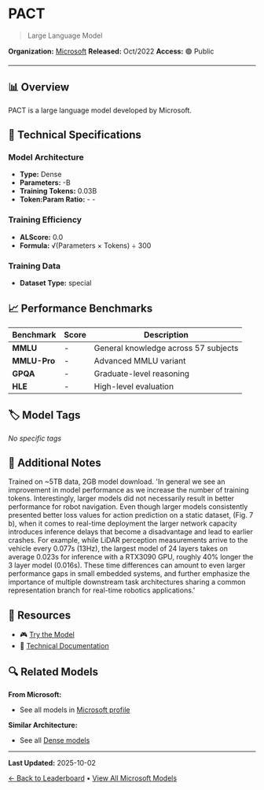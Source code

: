 # PACT

> Large Language Model

**Organization:** [Microsoft](../../labs/microsoft.md)
**Released:** Oct/2022
**Access:** 🟢 Public

---

## 📊 Overview

PACT is a large language model developed by Microsoft.

## 🔧 Technical Specifications

### Model Architecture
- **Type:** Dense
- **Parameters:** -B
- **Training Tokens:** 0.03B
- **Token:Param Ratio:** - -

### Training Efficiency
- **ALScore:** 0.0
- **Formula:** √(Parameters × Tokens) ÷ 300

### Training Data
- **Dataset Type:** special

## 📈 Performance Benchmarks

| Benchmark | Score | Description |
|-----------|-------|-------------|
| **MMLU** | - | General knowledge across 57 subjects |
| **MMLU-Pro** | - | Advanced MMLU variant |
| **GPQA** | - | Graduate-level reasoning |
| **HLE** | - | High-level evaluation |

## 🏷️ Model Tags

_No specific tags_

## 📝 Additional Notes

Trained on ~5TB data, 2GB model download. 'In general we see an improvement in model performance as we increase the number of training tokens. Interestingly, larger models did not necessarily result in better performance for robot navigation. Even though larger models consistently presented better loss values for action prediction on a static dataset, (Fig. 7 b), when it comes to real-time deployment the larger network capacity introduces inference delays that become a disadvantage and lead to earlier crashes. For example, while LiDAR perception measurements arrive to the vehicle every 0.077s (13Hz), the largest model of 24 layers takes on average 0.023s for inference with a RTX3090 GPU, roughly 40% longer the 3 layer model (0.016s). These time differences can amount to even larger performance gaps in small embedded systems, and further emphasize the importance of multiple downstream task architectures sharing a common representation branch for real-time robotics applications.'

## 🔗 Resources

- 🎮 [Try the Model](https://github.com/microsoft/PACT)
- 📄 [Technical Documentation](https://arxiv.org/abs/2209.11133)

## 🔍 Related Models

**From Microsoft:**
- See all models in [Microsoft profile](../../labs/microsoft.md)

**Similar Architecture:**
- See all [Dense models](../../architectures/dense.md)

---

**Last Updated:** 2025-10-02

[← Back to Leaderboard](../../README.md) • [View All Microsoft Models](../../labs/microsoft.md)
